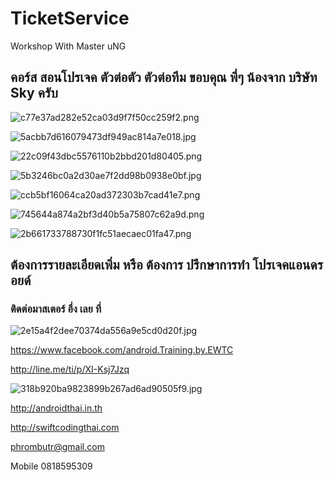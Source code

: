 # TicketService
Workshop With Master uNG

## คอร์ส สอนโปรเจค ตัวต่อตัว ตัวต่อทีม ขอบคุณ พี่ๆ น้องจาก บริษัท Sky ครับ

![c77e37ad282e52ca03d9f7f50cc259f2.png](https://www.img.in.th/images/c77e37ad282e52ca03d9f7f50cc259f2.png)

![5acbb7d616079473df949ac814a7e018.jpg](https://www.img.in.th/images/5acbb7d616079473df949ac814a7e018.jpg)

![22c09f43dbc5576110b2bbd201d80405.png](https://www.img.in.th/images/22c09f43dbc5576110b2bbd201d80405.png)

![5b3246bc0a2d30ae7f2dd98b0938e0bf.jpg](https://www.img.in.th/images/5b3246bc0a2d30ae7f2dd98b0938e0bf.jpg)

![ccb5bf16064ca20ad372303b7cad41e7.png](https://www.img.in.th/images/ccb5bf16064ca20ad372303b7cad41e7.png)

![745644a874a2bf3d40b5a75807c62a9d.png](https://www.img.in.th/images/745644a874a2bf3d40b5a75807c62a9d.png)

![2b661733788730f1fc51aecaec01fa47.png](https://www.img.in.th/images/2b661733788730f1fc51aecaec01fa47.png)

## ต้องการรายละเอียดเพิ่ม หรือ ต้องการ ปรึกษาการทำ โปรเจคแอนดรอยด์
### ติดต่อมาสเตอร์ อึ่ง เลย ที่

![2e15a4f2dee70374da556a9e5cd0d20f.jpg](https://www.img.in.th/images/2e15a4f2dee70374da556a9e5cd0d20f.jpg)

https://www.facebook.com/android.Training.by.EWTC

http://line.me/ti/p/XI-Ksj7Jzq

![318b920ba9823899b267ad6ad90505f9.jpg](https://www.img.in.th/images/318b920ba9823899b267ad6ad90505f9.jpg)

http://androidthai.in.th

http://swiftcodingthai.com    

phrombutr@gmail.com

Mobile 0818595309
